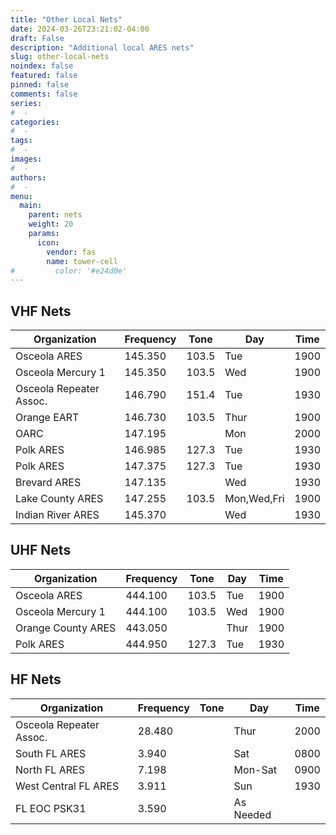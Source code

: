 ```yaml
---
title: "Other Local Nets"
date: 2024-03-26T23:21:02-04:00
draft: False
description: "Additional local ARES nets"
slug: other-local-nets
noindex: false
featured: false
pinned: false
comments: false
series:
#  - 
categories:
#  - 
tags:
#  - 
images:
#  - 
authors:
#  -
menu:
  main:
    parent: nets
    weight: 20
    params:
      icon:
        vendor: fas
        name: tower-cell
#         color: '#e24d0e'
---
```


## VHF Nets

**Organization**|**Frequency**|**Tone**|**Day**|**Time**
-----|-----|-----|-----|-----
Osceola ARES|145.350|103.5|Tue|1900
Osceola Mercury 1|145.350|103.5|Wed|1900
Osceola Repeater Assoc.|146.790|151.4|Tue|1930
Orange EART|146.730|103.5|Thur|1900
OARC|147.195| |Mon|2000
Polk ARES|146.985|127.3|Tue|1930
Polk ARES|147.375|127.3|Tue|1930
Brevard ARES|147.135| |Wed|1930
Lake County ARES|147.255|103.5|Mon,Wed,Fri|1900
Indian River ARES|145.370| |Wed|1930

## UHF Nets

**Organization**|**Frequency**|**Tone**|**Day**|**Time**
-----|-----|-----|-----|-----
Osceola ARES|444.100|103.5|Tue|1900
Osceola Mercury 1|444.100|103.5|Wed|1900
Orange County ARES|443.050||Thur|1900
Polk ARES|444.950|127.3|Tue|1930

## HF Nets

**Organization**|**Frequency**|**Tone**|**Day**|**Time**
-----|-----|-----|-----|-----
Osceola Repeater Assoc.|28.480| |Thur|2000
South FL ARES|3.940| |Sat|0800
North FL ARES|7.198| |Mon-Sat|0900
West Central FL ARES|3.911| |Sun|1930
FL EOC PSK31|3.590| |As Needed|
